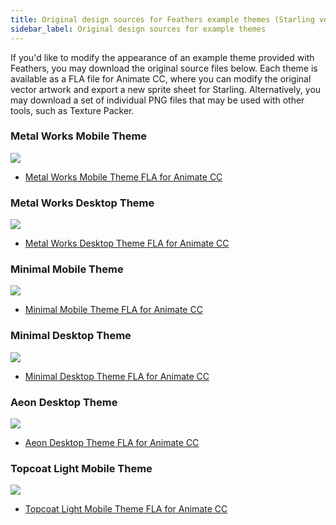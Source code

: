 ```yaml
---
title: Original design sources for Feathers example themes (Starling version)
sidebar_label: Original design sources for example themes
---
```


If you'd like to modify the appearance of an example theme provided with Feathers, you may download the original source files below. Each theme is available as a FLA file for Animate CC, where you can modify the original vector artwork and export a new sprite sheet for Starling. Alternatively, you may download a set of individual PNG files that may be used with other tools, such as Texture Packer.

### Metal Works Mobile Theme

![](/learn/as3-starling/images/feathers-metal-works-mobile-theme.jpg)

- [Metal Works Mobile Theme FLA for Animate CC](/download/themes/metalworks_mobile.fla)

### Metal Works Desktop Theme

![](/learn/as3-starling/images/feathers-metal-works-desktop-theme.jpg)

- [Metal Works Desktop Theme FLA for Animate CC](/download/themes/metalworks_desktop.fla)

### Minimal Mobile Theme

![](/learn/as3-starling/images/feathers-minimal-mobile-theme.jpg)

- [Minimal Mobile Theme FLA for Animate CC](/download/themes/minimal_mobile.fla)

### Minimal Desktop Theme

![](/learn/as3-starling/images/feathers-minimal-desktop-theme.jpg)

- [Minimal Desktop Theme FLA for Animate CC](/download/themes/minimal_desktop.fla)

### Aeon Desktop Theme

![](/learn/as3-starling/images/feathers-aeon-desktop-theme.jpg)

- [Aeon Desktop Theme FLA for Animate CC](/download/themes/aeon_desktop.fla)

### Topcoat Light Mobile Theme

![](/learn/as3-starling/images/feathers-topcoat-light-mobile-theme.jpg)

- [Topcoat Light Mobile Theme FLA for Animate CC](/download/themes/topcoat_light_mobile.fla)
